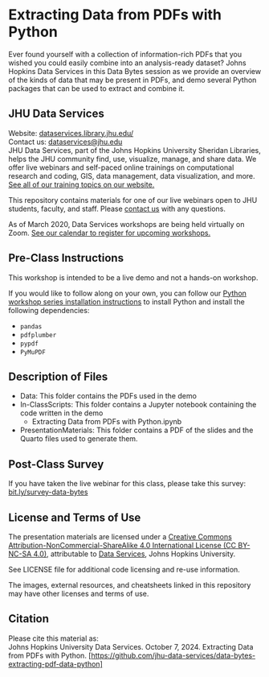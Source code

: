 # Extracting Data from PDFs with Python
Ever found yourself with a collection of information-rich PDFs that you wished you could easily combine into an analysis-ready dataset? Johns Hopkins Data Services in this Data Bytes session as we provide an overview of the kinds of data that may be present in PDFs, and demo several Python packages that can be used to extract and combine it.


## JHU Data Services   
Website: [dataservices.library.jhu.edu/](https://dataservices.library.jhu.edu/)   
Contact us: [dataservices@jhu.edu](mailto:dataservices@jhu.edu)   
JHU Data Services, part of the Johns Hopkins University Sheridan Libraries, helps the JHU community find, use, visualize, manage, and share data. We offer live webinars and self-paced online trainings on computational research and coding, GIS, data management, data visualization, and more. [See all of our training topics on our website.](https://dataservices.library.jhu.edu/training-workshops/)   

This repository contains materials for one of our live webinars open to JHU students, faculty, and staff. Please [contact us](mailto:dataservices@jhu.edu) with any questions.

As of March 2020, Data Services workshops are being held virtually on Zoom. [See our calendar to register for upcoming workshops.](https://dataservices.library.jhu.edu/training-workshops/calendar/)


## Pre-Class Instructions

This workshop is intended to be a live demo and not a hands-on workshop. 

If you would like to follow along on your own, you can follow our [Python workshop series installation instructions](https://github.com/jhu-data-services/python-installation-instructions) to install Python and install the following dependencies:
- `pandas`
- `pdfplumber`
- `pypdf`
- `PyMuPDF`

## Description of Files
- Data: This folder contains the PDFs used in the demo
- In-ClassScripts: This folder contains a Jupyter notebook containing the code written in the demo
    - Extracting Data from PDFs with Python.ipynb
- PresentationMaterials: This folder contains a PDF of the slides and the Quarto files used to generate them.


## Post-Class Survey
If you have taken the live webinar for this class, please take this survey: [bit.ly/survey-data-bytes](bit.ly/survey-data-bytes)


## License and Terms of Use
The presentation materials are licensed under a [Creative Commons Attribution-NonCommercial-ShareAlike 4.0 International License (CC BY-NC-SA 4.0)](https://creativecommons.org/licenses/by-nc-sa/4.0/), attributable to [Data Services](https://dataservices.library.jhu.edu/), Johns Hopkins University. 

See LICENSE file for additional code licensing and re-use information.   

The images, external resources, and cheatsheets linked in this repository may have other licenses and terms of use.


## Citation
Please cite this material as:    
Johns Hopkins University Data Services. October 7, 2024. Extracting Data from PDFs with Python. [https://github.com/jhu-data-services/data-bytes-extracting-pdf-data-python] 
